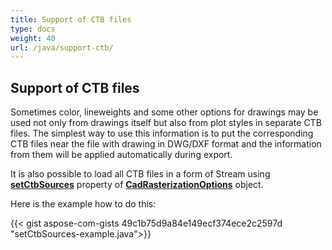 ```yaml
---
title: Support of CTB files
type: docs
weight: 40
url: /java/support-ctb/
---
```


## **Support of CTB files**

Sometimes color, lineweights and some other options for drawings may be used not only from drawings itself but also from plot styles in separate CTB files.
The simplest way to use this information is to put the corresponding CTB files near the file with drawing in DWG/DXF format and the information from them will be applied
automatically during export.

It is also possible to load all CTB files in a form of Stream using 
[**setCtbSources**](https://reference.aspose.com/cad/java/com.aspose.cad.imageoptions/CadRasterizationOptions#setCtbSources-java.util.Map-) property of 
[**CadRasterizationOptions**](https://reference.aspose.com/cad/java/com.aspose.cad.imageoptions/CadRasterizationOptions) object.

Here is the example how to do this:
 
{{< gist aspose-com-gists 49c1b75d9a84e149ecf374ece2c2597d "setCtbSources-example.java">}}
